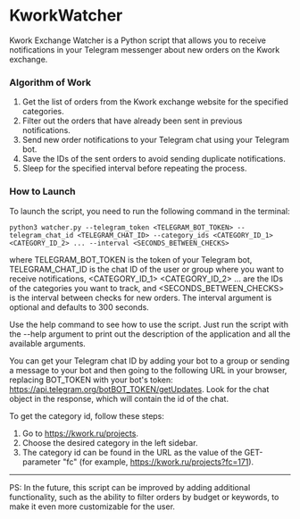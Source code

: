# KworkWatcher
Kwork Exchange Watcher is a Python script that allows you to receive notifications in your Telegram messenger about new orders on the Kwork exchange.

### Algorithm of Work

1. Get the list of orders from the Kwork exchange website for the specified categories.
2. Filter out the orders that have already been sent in previous notifications.
3. Send new order notifications to your Telegram chat using your Telegram bot.
4. Save the IDs of the sent orders to avoid sending duplicate notifications.
5. Sleep for the specified interval before repeating the process.

### How to Launch

To launch the script, you need to run the following command in the terminal:

`python3 watcher.py --telegram_token <TELEGRAM_BOT_TOKEN> --telegram_chat_id <TELEGRAM_CHAT_ID> --category_ids <CATEGORY_ID_1> <CATEGORY_ID_2> ... --interval <SECONDS_BETWEEN_CHECKS>`

where TELEGRAM_BOT_TOKEN is the token of your Telegram bot, TELEGRAM_CHAT_ID is the chat ID of the user or group where you want to receive notifications, <CATEGORY_ID_1> <CATEGORY_ID_2> ... are the IDs of the categories you want to track, and <SECONDS_BETWEEN_CHECKS> is the interval between checks for new orders. The interval argument is optional and defaults to 300 seconds.

Use the help command to see how to use the script. Just run the script with the --help argument to print out the description of the application and all the available arguments.

You can get your Telegram chat ID by adding your bot to a group or sending a message to your bot and then going to the following URL in your browser, replacing BOT_TOKEN with your bot's token: https://api.telegram.org/botBOT_TOKEN/getUpdates. Look for the chat object in the response, which will contain the id of the chat.

To get the category id, follow these steps:
1. Go to https://kwork.ru/projects.
2. Choose the desired category in the left sidebar.
3. The category id can be found in the URL as the value of the GET-parameter "fc"
   (for example, https://kwork.ru/projects?fc=171).

***

PS: In the future, this script can be improved by adding additional functionality, such as the ability to filter orders by budget or keywords, to make it even more customizable for the user.
